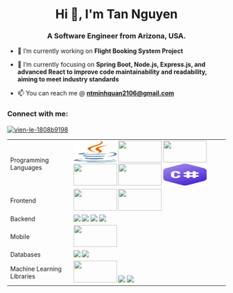 <h1 align="center">Hi 👋, I'm Tan Nguyen</h1>
<h3 align="center">A Software Engineer from Arizona, USA.</h3>

- 🔭 I’m currently working on **Flight Booking System Project**

- 🌱 I’m currently focusing on **Spring Boot, Node.js, Express.js, and advanced React to improve code maintainability and readability, aiming to meet industry standards**

- 📫 You can reach me @ **<ntminhquan2106@gmail.com>**

<h3 align="left">Connect with me:</h3>
<p align="left">
<a href="https://www.linkedin.com/in/tan-nguyen-13a109228/" target="blank"><img align="center" src="https://raw.githubusercontent.com/rahuldkjain/github-profile-readme-generator/master/src/images/icons/Social/linked-in-alt.svg" alt="vien-le-1808b9198" height="30" width="40" /></a>
</p>
<table>
  <tr>
    <td>Programming Languages</td>
    <td>
      <img src="https://github.com/gilbarbara/logos/blob/main/logos/java.svg" width="100px" height="50px"/>
      <img src="https://github.com/gilbarbara/logos/blob/main/logos/python.svg" width="100px" height="50px"/>
      <img src="https://github.com/gilbarbara/logos/blob/main/logos/javascript.svg" width="100px" height="50px"/>
      <img src="https://github.com/gilbarbara/logos/blob/main/logos/c.svg" width="100px" height="50px"/>
      <img src="https://github.com/gilbarbara/logos/blob/main/logos/c-plusplus.svg" width="100px" height="50px"/>
      <img src="https://github.com/gilbarbara/logos/blob/main/logos/c-sharp.svg" width="100px" height="50px"/>
    </td>
  </tr>

  <tr>
    <td>Frontend</td>
    <td>
      <img src="https://github.com/gilbarbara/logos/blob/main/logos/react.svg" width="100px" height="50px"/>
      <img src="https://github.com/gilbarbara/logos/blob/main/logos/figma.svg" width="100px" height="50px"/>
    </td>
  </tr>

  <tr>
    <td>Backend</td>
    <td>
      <img src="https://www.vectorlogo.zone/logos/nodejs/nodejs-horizontal.svg" />
      <img src="https://www.vectorlogo.zone/logos/expressjs/expressjs-ar21.svg" />
      <img src="https://www.vectorlogo.zone/logos/firebase/firebase-ar21.svg"/>
      <img src="https://www.vectorlogo.zone/logos/springio/springio-ar21.svg" />
    </td>
  </tr>

  <tr>
    <td>Mobile</td>
    <td>
      <img src="https://github.com/gilbarbara/logos/blob/main/logos/flutter.svg" width="100px" height="50px"/>
    </td>
  </tr>

  <tr>
    <td>Databases</td>
    <td>
      <img src="https://www.vectorlogo.zone/logos/firebase/firebase-ar21.svg"/>
      <img src="https://www.vectorlogo.zone/logos/postgresql/postgresql-icon.svg"/>
    </td>
  </tr>

  <tr>
    <td>Machine Learning Libraries</td>
    <td>
      <img src="https://github.com/gilbarbara/logos/blob/main/logos/pandas.svg" width="100px" height="50px"/>
      <img src="https://www.vectorlogo.zone/logos/numpy/numpy-ar21.svg"/>
      <img src="https://www.vectorlogo.zone/logos/pytorch/pytorch-ar21.svg"/>
     </td>
  </tr>
<table>
